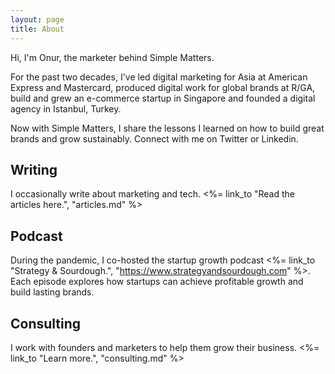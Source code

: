 ```yaml
---
layout: page
title: About
---
```


Hi, I'm Onur, the marketer behind Simple Matters.

For the past two decades, I've led digital marketing for Asia at American Express and Mastercard, produced digital work for global brands at R/GA, build and grew an e-commerce startup in Singapore and founded a digital agency in Istanbul, Turkey.

Now with Simple Matters, I share the lessons I learned on how to build great brands and grow sustainably. Connect with me on Twitter or Linkedin.

## Writing

I occasionally write about marketing and tech. <%= link_to "Read the articles here.", "articles.md" %>

## Podcast

During the pandemic, I co-hosted the startup growth podcast <%= link_to "Strategy & Sourdough.", "https://www.strategyandsourdough.com" %>. Each episode explores how startups can achieve profitable growth and build lasting brands.

## Consulting

I work with founders and marketers to help them grow their business. <%= link_to "Learn more.", "consulting.md" %>
